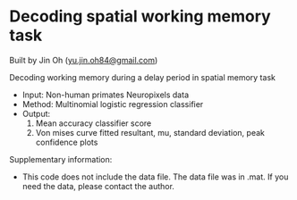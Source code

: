 # Decoding spatial working memory task 

Built by Jin Oh (yu.jin.oh84@gmail.com) 

Decoding working memory during a delay period in spatial memory task 
- Input: Non-human primates Neuropixels data 
- Method: Multinomial logistic regression classifier 
- Output:
  1. Mean accuracy classifier score  
  2. Von mises curve fitted resultant, mu, standard deviation, peak confidence plots 

Supplementary information:
- This code does not include the data file.
  The data file was in .mat. 
  If you need the data, please contact the author. 
